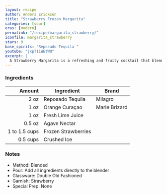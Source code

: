 ```yaml
---
layout: recipe
author: Anders Erickson
title: "Strawberry Frozen Margarita"
categories: [sour]
eras: [modern]
permalink: "/recipe/margarita_strawberry/"
iconfile: margarita_strawberry
stars: 0
base_spirits: "Reposado Tequila "
youtube: "jxpT11WEtWQ"
excerpt: |
  A Strawberry Margarita is a refreshing and fruity cocktail that blends the classic Margarita with the sweetness of strawberries.
---
```


### Ingredients

|        Amount | Ingredient          | Brand         |
| ------------: | ------------------- | ------------- |
|          2 oz | Reposado Tequila    | Milagro       |
|          1 oz | Orange Curaçao      | Marie Brizard |
|          1 oz | Fresh Lime Juice    |
|        0.5 oz | Agave Nectar        |
| 1 to 1.5 cups | Frozen Strawberries |
|      0.5 cups | Crushed Ice         |

### Notes

- Method: Blended
- Pour: Add all ingredients directly to the blender
- Glassware: Double Old Fashioned
- Garnish: Strawberry
- Special Prep: None

